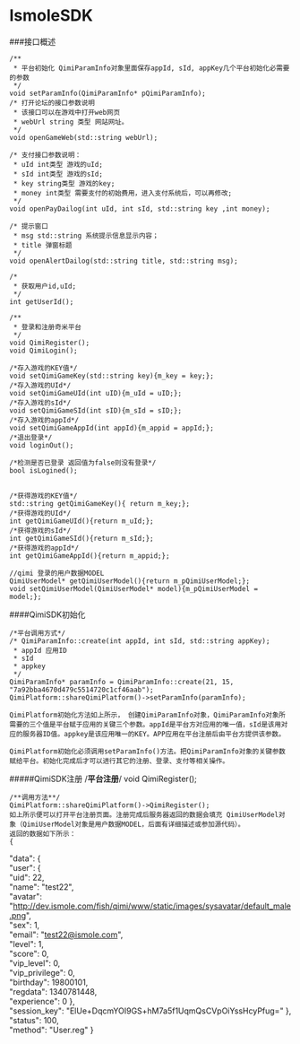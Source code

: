 IsmoleSDK
=========

###接口概述

    /**
     * 平台初始化 QimiParamInfo对象里面保存appId, sId, appKey几个平台初始化必需要的参数
     */
    void setParamInfo(QimiParamInfo* pQimiParamInfo);
    /* 打开论坛的接口参数说明
     * 该接口可以在游戏中打开web网页
     * webUrl string 类型 网站网址。
     */
    void openGameWeb(std::string webUrl);
    
    /* 支付接口参数说明：
     * uId int类型 游戏的uId;
     * sId int类型 游戏的sId;
     * key string类型 游戏的key;
     * money int类型 需要支付的初始费用，进入支付系统后，可以再修改;
     */
    void openPayDailog(int uId, int sId, std::string key ,int money);
    
    /* 提示窗口
     * msg std::string 系统提示信息显示内容；
     * title 弹窗标题
     */
    void openAlertDailog(std::string title, std::string msg);
    
    /*
     * 获取用户id,uId;
     */
    int getUserId();
    
    /**
     * 登录和注册奇米平台
     */
    void QimiRegister();
    void QimiLogin();
    
    /*存入游戏的KEY值*/
    void setQimiGameKey(std::string key){m_key = key;};
    /*存入游戏的UId*/
    void setQimiGameUId(int uID){m_uId = uID;};
    /*存入游戏的sId*/
    void setQimiGameSId(int sID){m_sId = sID;};
    /*存入游戏的appId*/
    void setQimiGameAppId(int appId){m_appid = appId;};
    /*退出登录*/
    void loginOut();

    /*检测是否已登录 返回值为false则没有登录*/
    bool isLogined();
    
    
    /*获得游戏的KEY值*/
    std::string getQimiGameKey(){ return m_key;};
    /*获得游戏的UId*/
    int getQimiGameUId(){return m_uId;};
    /*获得游戏的sId*/
    int getQimiGameSId(){return m_sId;};
    /*获得游戏的appId*/
    int getQimiGameAppId(){return m_appid;};
    
    //qimi 登录的用户数据MODEL
    QimiUserModel* getQimiUserModel(){return m_pQimiUserModel;};
    void setQimiUserModel(QimiUserModel* model){m_pQimiUserModel = model;};
    

####QimiSDK初始化

	/*平台调用方式*/
    /* QimiParamInfo::create(int appId, int sId, std::string appKey);
     * appId 应用ID
     * sId 
     * appkey
     */
    QimiParamInfo* paramInfo = QimiParamInfo::create(21, 15, "7a92bba4670d479c5514720c1cf46aab");
    QimiPlatform::shareQimiPlatform()->setParamInfo(paramInfo);

    QimiPlatform初始化方法如上所示， 创建QimiParamInfo对象，QimiParamInfo对象所需要的三个值是平台赋于应用的关键三个参数。appId是平台方对应用的唯一值，sId是该用对应的服务器ID值。appkey是该应用唯一的KEY。APP应用在平台注册后由平台方提供该参数。

    QimiPlatform初始化必须调用setParamInfo()方法。把QimiParamInfo对象的关键参数赋给平台。初始化完成后才可以进行其它的注册、登录、支付等相关操作。

#####QimiSDK注册
	/**平台注册**/
	void QimiRegister();

	/**调用方法**/
	QimiPlatform::shareQimiPlatform()->QimiRegister();
	如上所示便可以打开平台注册页面。注册完成后服务器返回的数据会填充 QimiUserModel对象（QimiUserModel对象是用户数据MODEL，后面有详细描述或参加源代码）。
	返回的数据如下所示：
	{   
   "data": {      
      "user": {         
         "uid": 22,         
         "name": "test22",         
         "avatar": "http://dev.ismole.com/fish/qimi/www/static/images/sysavatar/default_male.png",         
         "sex": 1,         
         "email": "test22@ismole.com",         
         "level": 1,         
         "score": 0,         
         "vip_level": 0,         
         "vip_privilege": 0,         
         "birthday": 19800101,         
         "regdata": 1340781448,         
         "experience": 0
      },      
      "session_key": "ElUe+DqcmYOI9GS+hM7a5f1UqmQsCVpOiYssHcyPfug="
   },   
   "status": 100,   
   "method": "User.reg"
}













